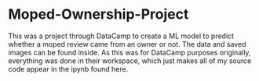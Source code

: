 # Moped-Ownership-Project
This was a project through DataCamp to create a ML model to predict whether a moped review came from an owner or not. The data and saved images can be found inside.
As this was for DataCamp purposes originally, everything was done in their workspace, which just makes all of my source code appear in the ipynb found here.
